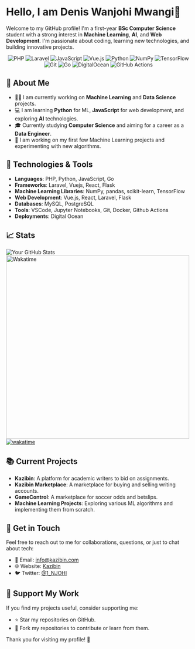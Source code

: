 # Hello, I am Denis Wanjohi Mwangi👋

Welcome to my GitHub profile! I'm a first-year **BSc Computer Science** student with a strong interest in **Machine Learning**, **AI**, and **Web Development**. I'm passionate about coding, learning new technologies, and building innovative projects.

<p align="center">
  <img src="https://img.shields.io/badge/PHP-777BB4?style=flat&logo=php&logoColor=white" alt="PHP">
  <img src="https://img.shields.io/badge/Laravel-FF2D20?style=flat&logo=laravel&logoColor=white" alt="Laravel">
  <img src="https://img.shields.io/badge/JavaScript-F7DF1E?style=flat&logo=javascript&logoColor=black" alt="JavaScript">
  <img src="https://img.shields.io/badge/Vue.js-4FC08D?style=flat&logo=vue.js&logoColor=white" alt="Vue.js">
  <img src="https://img.shields.io/badge/Python-3776AB?style=flat&logo=python&logoColor=white" alt="Python">
  <img src="https://img.shields.io/badge/NumPy-013243?style=flat&logo=numpy&logoColor=white" alt="NumPy">
  <img src="https://img.shields.io/badge/TensorFlow-FF6F00?style=flat&logo=tensorflow&logoColor=white" alt="TensorFlow">
  <img src="https://img.shields.io/badge/Git-F05032?style=flat&logo=git&logoColor=white" alt="Git">
  <img src="https://img.shields.io/badge/Go-00ADD8?style=flat&logo=go&logoColor=white" alt="Go">
  <img src="https://img.shields.io/badge/DigitalOcean-0080FF?style=flat&logo=digitalocean&logoColor=white" alt="DigitalOcean">
  <img src="https://img.shields.io/badge/GitHub%20Actions-2088FF?style=flat&logo=github-actions&logoColor=white" alt="GitHub Actions">
</p>


## 🚀 About Me

- 👨‍💻 I am currently working on **Machine Learning** and **Data Science** projects.
- 💻 I am learning **Python** for ML, **JavaScript** for web development, and exploring **AI** technologies.
- 🎓 Currently studying **Computer Science** and aiming for a career as a **Data Engineer**.
- 🌱 I am working on my first few Machine Learning projects and experimenting with new algorithms.

## 🔧 Technologies & Tools

- **Languages**: PHP, Python, JavaScript, Go
- **Frameworks**: Laravel, Vuejs, React, Flask
- **Machine Learning Libraries**: NumPy, pandas, scikit-learn, TensorFlow
- **Web Development**: Vue.js, React, Laravel, Flask
- **Databases**: MySQL, PostgreSQL
- **Tools**: VSCode, Jupyter Notebooks, Git, Docker, Github Actions
- **Deployments**: Digital Ocean

## 📈 Stats

![Your GitHub Stats](https://github-readme-stats.vercel.app/api?username=dendroid3&show_icons=true&hide_title=true&hide=prs&count_private=true&theme=radical) <br>
<img src="https://wakatime.com/share/@Wanjohi_Mwangi/ffd07aff-a50e-4df2-92ea-ceab6c36d2f0.svg" alt="Wakatime" width="500" height="500"> <br>
[![wakatime](https://wakatime.com/badge/user/5555d3c7-1c5c-4ec7-aab7-858d203d30a5.svg)](https://wakatime.com/@5555d3c7-1c5c-4ec7-aab7-858d203d30a5) <br>


## 📚 Current Projects

- **Kazibin**: A platform for academic writers to bid on assignments.
- **Kazibin Marketplace**: A marketplace for buying and selling writing accounts.
- **GameControl**: A marketplace for soccer odds and betslips.
- **Machine Learning Projects**: Exploring various ML algorithms and implementing them from scratch.

## 💬 Get in Touch

Feel free to reach out to me for collaborations, questions, or just to chat about tech:

- 📧 Email: [info@kazibin.com](mailto:info@kazibin.com)
- 🌐 Website: [Kazibin](https://kazibin.com)
- 🐦 Twitter: [@1_NJOHI](https://x.com/1_NJOHI)

## 🤝 Support My Work

If you find my projects useful, consider supporting me:

- ⭐ Star my repositories on GitHub.
- 🔄 Fork my repositories to contribute or learn from them.

Thank you for visiting my profile! 🚀
